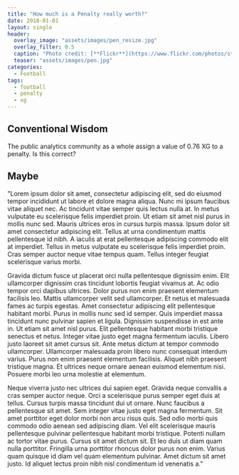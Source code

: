 ```yaml
---
title: "How much is a Penalty really worth?"
date: 2018-01-01
layout: single
header:
  overlay_image: "assets/images/pen_resize.jpg"
  overlay_filter: 0.5
  caption: "Photo credit: [**Flickr**](https://www.flickr.com/photos/stopherjones)"
  teaser: "assets/images/pen.jpg"
categories:
  - Football
tags:
  - football
  - penalty
  - xg
---
```


## Conventional Wisdom
The public analytics community as a whole assign a value of 0.76 XG to a penalty. Is this correct?

## Maybe
"Lorem ipsum dolor sit amet, consectetur adipiscing elit, sed do eiusmod tempor incididunt ut labore et dolore magna aliqua. Nunc mi ipsum faucibus vitae aliquet nec. Ac tincidunt vitae semper quis lectus nulla at. In metus vulputate eu scelerisque felis imperdiet proin. Ut etiam sit amet nisl purus in mollis nunc sed. Mauris ultrices eros in cursus turpis massa. Ipsum dolor sit amet consectetur adipiscing elit. Tellus at urna condimentum mattis pellentesque id nibh. A iaculis at erat pellentesque adipiscing commodo elit at imperdiet. Tellus in metus vulputate eu scelerisque felis imperdiet proin. Cras semper auctor neque vitae tempus quam. Tellus integer feugiat scelerisque varius morbi.

Gravida dictum fusce ut placerat orci nulla pellentesque dignissim enim. Elit ullamcorper dignissim cras tincidunt lobortis feugiat vivamus at. Ac odio tempor orci dapibus ultrices. Dolor purus non enim praesent elementum facilisis leo. Mattis ullamcorper velit sed ullamcorper. Et netus et malesuada fames ac turpis egestas. Amet consectetur adipiscing elit pellentesque habitant morbi. Purus in mollis nunc sed id semper. Quis imperdiet massa tincidunt nunc pulvinar sapien et ligula. Dignissim suspendisse in est ante in. Ut etiam sit amet nisl purus. Elit pellentesque habitant morbi tristique senectus et netus. Integer vitae justo eget magna fermentum iaculis. Libero justo laoreet sit amet cursus sit. Ante metus dictum at tempor commodo ullamcorper. Ullamcorper malesuada proin libero nunc consequat interdum varius. Purus non enim praesent elementum facilisis. Aliquet nibh praesent tristique magna. Et ultrices neque ornare aenean euismod elementum nisi. Posuere morbi leo urna molestie at elementum.

Neque viverra justo nec ultrices dui sapien eget. Gravida neque convallis a cras semper auctor neque. Orci a scelerisque purus semper eget duis at tellus. Cursus turpis massa tincidunt dui ut ornare. Nunc faucibus a pellentesque sit amet. Sem integer vitae justo eget magna fermentum. Sit amet porttitor eget dolor morbi non arcu risus quis. Sed odio morbi quis commodo odio aenean sed adipiscing diam. Vel elit scelerisque mauris pellentesque pulvinar pellentesque habitant morbi tristique. Potenti nullam ac tortor vitae purus. Cursus sit amet dictum sit. Et leo duis ut diam quam nulla porttitor. Fringilla urna porttitor rhoncus dolor purus non enim. Varius quam quisque id diam vel quam elementum pulvinar. Amet dictum sit amet justo. Id aliquet lectus proin nibh nisl condimentum id venenatis a."
